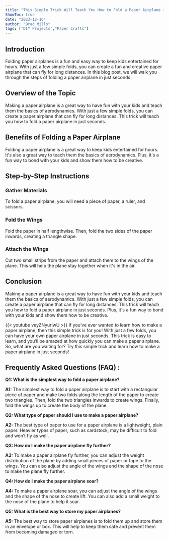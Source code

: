 ```yaml
---
title: "This Simple Trick Will Teach You How to Fold a Paper Airplane in Just Seconds!"
ShowToc: true 
date: "2023-12-16"
author: "Brad Mills" 
tags: ["DIY Projects","Paper Crafts"]
---
```

## Introduction
Folding paper airplanes is a fun and easy way to keep kids entertained for hours. With just a few simple folds, you can create a fun and creative paper airplane that can fly for long distances. In this blog post, we will walk you through the steps of folding a paper airplane in just seconds. 

## Overview of the Topic
Making a paper airplane is a great way to have fun with your kids and teach them the basics of aerodynamics. With just a few simple folds, you can create a paper airplane that can fly for long distances. This trick will teach you how to fold a paper airplane in just seconds. 

## Benefits of Folding a Paper Airplane
Folding a paper airplane is a great way to keep kids entertained for hours. It's also a great way to teach them the basics of aerodynamics. Plus, it's a fun way to bond with your kids and show them how to be creative. 

## Step-by-Step Instructions
### Gather Materials
To fold a paper airplane, you will need a piece of paper, a ruler, and scissors.

### Fold the Wings
Fold the paper in half lengthwise. Then, fold the two sides of the paper inwards, creating a triangle shape.

### Attach the Wings
Cut two small strips from the paper and attach them to the wings of the plane. This will help the plane stay together when it's in the air.

## Conclusion
Making a paper airplane is a great way to have fun with your kids and teach them the basics of aerodynamics. With just a few simple folds, you can create a paper airplane that can fly for long distances. This trick will teach you how to fold a paper airplane in just seconds. Plus, it's a fun way to bond with your kids and show them how to be creative.

{{< youtube veyZNyurlwU >}} 
If you’ve ever wanted to learn how to make a paper airplane, then this simple trick is for you! With just a few folds, you can have your own paper airplane in just seconds. This trick is easy to learn, and you’ll be amazed at how quickly you can make a paper airplane. So, what are you waiting for? Try this simple trick and learn how to make a paper airplane in just seconds!

## Frequently Asked Questions (FAQ) :
**Q1: What is the simplest way to fold a paper airplane?**

**A1:** The simplest way to fold a paper airplane is to start with a rectangular piece of paper and make two folds along the length of the paper to create two triangles. Then, fold the two triangles inwards to create wings. Finally, fold the wings up to create the body of the plane.

**Q2: What type of paper should I use to make a paper airplane?**

**A2:** The best type of paper to use for a paper airplane is a lightweight, plain paper. Heavier types of paper, such as cardstock, may be difficult to fold and won’t fly as well.

**Q3: How do I make the paper airplane fly further?**

**A3:** To make a paper airplane fly further, you can adjust the weight distribution of the plane by adding small pieces of paper or tape to the wings. You can also adjust the angle of the wings and the shape of the nose to make the plane fly further.

**Q4: How do I make the paper airplane soar?**

**A4:** To make a paper airplane soar, you can adjust the angle of the wings and the shape of the nose to create lift. You can also add a small weight to the nose of the plane to help it soar.

**Q5: What is the best way to store my paper airplanes?**

**A5:** The best way to store paper airplanes is to fold them up and store them in an envelope or box. This will help to keep them safe and prevent them from becoming damaged or torn.





